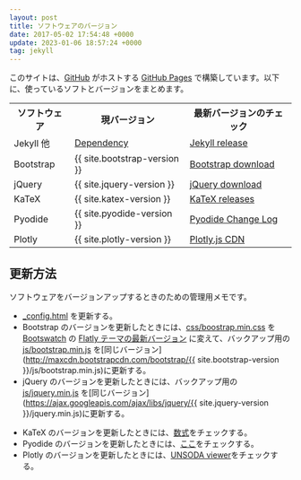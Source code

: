 ```yaml
---
layout: post
title: ソフトウェアのバージョン
date: 2017-05-02 17:54:48 +0000
update: 2023-01-06 18:57:24 +0000
tag: jekyll
---
```

このサイトは、[GitHub](https://github.com/) がホストする [GitHub Pages](https://pages.github.com/) で構築しています。以下に、使っているソフトとバージョンをまとめます。

<table>
<tr><th>ソフトウェア</th>
<th>現バージョン</th>
<th>最新バージョンのチェック</th>
</tr>
<tr>
<td>Jekyll 他</td>
<td><a href="https://pages.github.com/versions/">Dependency</a></td>
<td><a href="https://jekyllrb.com/news/releases/">Jekyll release</a></td>
</tr>
<tr>
<td>Bootstrap</td>
<td>{{ site.bootstrap-version }}</td>
<td><a href="http://getbootstrap.com/getting-started/">Bootstrap download</a></td>
</tr>
<tr>
<td>jQuery</td>
<td>{{ site.jquery-version }}</td>
<td><a href="https://jquery.com/download/">jQuery download</a></td>
</tr>
<tr>
<td>KaTeX</td>
<td>{{ site.katex-version }}</td>
<td><a href="https://github.com/Khan/KaTeX/releases">KaTeX releases</a></td>
</tr>
<tr>
<td>Pyodide</td>
<td>{{ site.pyodide-version }}</td>
<td><a href="https://pyodide.org/en/stable/project/changelog.html
">Pyodide Change Log</a></td>
</tr>
<tr>
<td>Plotly</td>
<td>{{ site.plotly-version }}</td>
<td><a href="https://plotly.com/javascript/getting-started/">Plotly.js CDN</a></td>
</tr>
</table>

## 更新方法 ##

ソフトウェアをバージョンアップするときのための管理用メモです。

* [_config.html](https://github.com/sekika/sekika.github.io/blob/master/_config.yml) を更新する。
* Bootstrap のバージョンを更新したときには、[css/boostrap.min.css](https://github.com/sekika/sekika.github.io/blob/master/css/bootstrap.min.css) を [Bootswatch](http://bootswatch.com) の [Flatly テーマの最新バージョン](http://bootswatch.com/flatly/bootstrap.min.css) に変えて、バックアップ用の [js/bootstrap.min.js](https://github.com/sekika/sekika.github.io/blob/master/js/bootstrap.min.js) を[同じバージョン](http://maxcdn.bootstrapcdn.com/bootstrap/{{ site.bootstrap-version }}/js/bootstrap.min.js)に更新する。
* jQuery のバージョンを更新したときには、バックアップ用の [js/jquery.min.js](https://github.com/sekika/sekika.github.io/blob/master/js/jquery.min.js) を[同じバージョン](https://ajax.googleapis.com/ajax/libs/jquery/{{ site.jquery-version }}/jquery.min.js)に更新する。
- KaTeX のバージョンを更新したときには、[数式](/2017/05/02/derivative/)をチェックする。
- Pyodide のバージョンを更新したときには、[ここ](/2022/08/18/Pyodide/)をチェックする。
- Plotly のバージョンを更新したときには、[UNSODA viewer](/unsoda)をチェックする。
